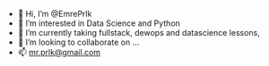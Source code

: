 - 👋 Hi, I’m @EmrePrlk
- 👀 I’m interested in Data Science and Python
- 🌱 I’m currently taking fullstack, dewops and datascience lessons,
- 💞️ I’m looking to collaborate on ...
- 📫 mr.prlk@gmail.com

<!---
EmrePrlk/EmrePrlk is a ✨ special ✨ repository because its `README.md` (this file) appears on your GitHub profile.
You can click the Preview link to take a look at your changes.
--->
